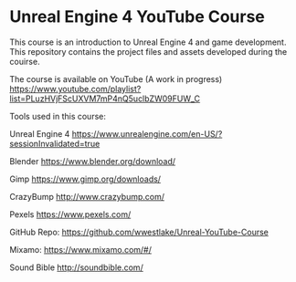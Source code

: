 # Unreal Engine 4 YouTube Course

This course is an introduction to Unreal Engine 4 and game development.  This repository contains the 
project files and assets developed during the couirse.

The course is available on YouTube (A work in progress) https://www.youtube.com/playlist?list=PLuzHVjFScUXVM7mP4nQ5uclbZW09FUW_C

Tools used in this course:

Unreal Engine 4
https://www.unrealengine.com/en-US/?sessionInvalidated=true

Blender
https://www.blender.org/download/

Gimp
https://www.gimp.org/downloads/

CrazyBump
http://www.crazybump.com/

Pexels
https://www.pexels.com/

GitHub Repo:
https://github.com/wwestlake/Unreal-YouTube-Course

Mixamo:
https://www.mixamo.com/#/

Sound Bible
http://soundbible.com/
